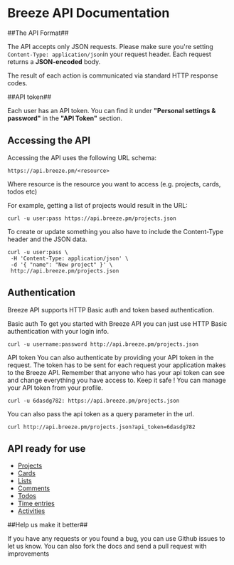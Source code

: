 Breeze API Documentation
====================



##The API Format##

The API accepts only JSON requests. Please make sure you're setting `Content-Type: application/json`in your request header. Each request returns a **JSON-encoded** body.

The result of each action is communicated via standard HTTP response codes.


##API token##

Each user has an API token. You can find it under **"Personal settings & password"** in the **"API Token"** section.

## Accessing the API
Accessing the API uses the following URL schema:

```shell
https://api.breeze.pm/<resource>
```

Where resource is the resource you want to access (e.g. projects, cards, todos etc)

For example, getting a list of projects would result in the URL:
```shell
curl -u user:pass https://api.breeze.pm/projects.json 
```
To create or update something you also have to include the Content-Type header and the JSON data.
```shell
curl -u user:pass \
 -H 'Content-Type: application/json' \
 -d '{ "name": "New project" }' \
 http://api.breeze.pm/projects.json 
 ```


## Authentication
Breeze API supports HTTP Basic auth and token based authentication.

Basic auth
To get you started with Breeze API you can just use HTTP Basic authentication with your login info.
```shell
curl -u username:password http://api.breeze.pm/projects.json 
```
API token
You can also authenticate by providing your API token in the request. The token has to be sent for each request your application makes to the Breeze API. Remember that anyone who has your api token can see and change everything you have access to. Keep it safe ! You can manage your API token from your profile.
```shell
curl -u 6dasdg782: https://api.breeze.pm/projects.json 
```
You can also pass the api token as a query parameter in the url.
```shell
curl http://api.breeze.pm/projects.json?api_token=6dasdg782
```


## API ready for use
* [Projects](https://github.com/breezepm/breeze_api_docs/blob/master/sections/projects.md)
* [Cards](https://github.com/breezepm/breeze_api_docs/blob/master/sections/cards.md)
* [Lists](https://github.com/breezepm/breeze_api_docs/blob/master/sections/lists.md)
* [Comments](https://github.com/breezepm/breeze_api_docs/blob/master/sections/comments.md)
* [Todos](https://github.com/breezepm/breeze_api_docs/blob/master/sections/todos.md)
* [Time entries](https://github.com/breezepm/breeze_api_docs/blob/master/sections/time_entries.md)
* [Activities](https://github.com/breezepm/breeze_api_docs/blob/master/sections/activities.md)


##Help us make it better##

If you have any requests or you found a bug, you can use Github issues to let us know. You can also fork the docs and send a pull request with improvements


